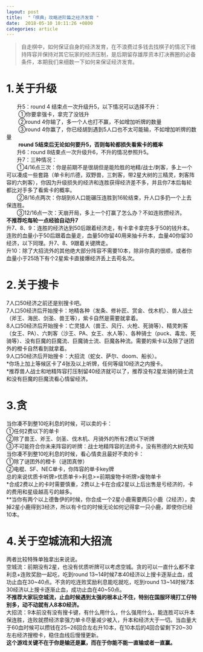 ```yaml
---
layout: post
title:  "「棋典」攻略进阶篇之经济发育 "
date:  2018-05-10 10:11:26 +0800
categories: article
---
```

> 自走棋中，如何保证自身的经济发育，在不浪费过多钱去找棋子的情况下维持阵容并保持对其它玩家的经济压制，是后期留存雄厚资本打决赛圈的必备条件，本期我们来细数一下如何来保证经济发育。  

#  1.关于升级  
&emsp;&emsp;升5：round 4 结束点一次升级升5，以下情况可以选择不升：  
&emsp;&emsp;        ①你要拿强卡，拿完了没钱升  
&emsp;&emsp;        ②round 4你输了，多一个人也打不赢，不如增加听牌的数量  
&emsp;&emsp;        ③round 4你赢了，你已经胡到遇到5人口也不太可能输，不如增加听牌的数量  
&emsp;&emsp;  **round 5结束后无论如何要升5，否则每轮都损失看紫卡的概率**     
&emsp;&emsp;升6：round 8结束点一次升级升6，不升的情况参照升5。  
&emsp;&emsp;升7：三种情况：  
&emsp;&emsp;①4/16点三次：你是前期不是很胡但是能险胜的地精/战士/刺客，多上一个可以凑成一些套路（单卡利爪德，双野兽，三刺客，带2星大树的三精灵，刺客阵容的六刺客），你因为升级损失的经济和连胜获得经济差不多，并且你7本后每轮都比对手多了看紫卡的概率。  
&emsp;&emsp;②8/16点两次：你胡到6人口能碾压连胜到16轮结束，升人口多扔一个上去保连胜。  
&emsp;&emsp;③12/16点一次：天崩开局，多上一个打赢了怎么办？不如连败攒经济。  
   **不推荐吃每轮一点经验自动升7**  
   升7、8、9：连胜的经济达到50后跟着经济走，有卡拿卡拿完多于50的钱升本。连败的血量小于50后跟着血量走，血量50你留40用来抽卡升本，血量40你留30经济，以下同理。升7、8、9跟着关键牌走。  
   升10：除了大招流外的其他绝大部分阵容不需要10本，除非你真的很顺，或者你血量小于25场下有个2星紫卡直接爆经济丢上去苟名次。  

#  2.关于搜卡  
7人口50经济之前还是别搜卡吧。  
   7人口50经济后开始搜卡：地精各种（发条、修补匠、赏金、伐木机）、兽人战士（斧王、海民、剑圣、兽王等），紫卡自然是需要就拿着。  
   8人口50经济后开始搜卡：亡灵猎人（兽王、风行、火枪、死骑等）、精灵刺客（女王、PA）、六刺客（沙王、PA、女王、水人等）、各种骑士（puck、毒龙、死骑等）、没有巨魔的巨魔流、巨魔骑士流、巨魔各种流。需要的紫卡以及除了谜团外的橙卡自然看到就拿着。  
   9人口50经济后开始搜卡：大招流（蛇女、萨尔、doom、船长）。  
   *你场上加上等候区卡了4张及以上听牌，任何等级10经济之内搜卡。  
   *推荐兽人战士和地精阵容打压制留40经济就可以了，推荐没有2星龙骑的骑士流和没有巨魔的巨魔流看心情留经济。  

#  3.贪  
当你凑不到整10吃利息的时候，可以卖的卡：  
   ①任何2费以下的单卡  
   ②除了兽王、斧王、剑圣、伐木机、月骑外的所有2费以下听牌  
   ③不可能符合你未来阵容的听牌：战士地精阵容的法师卡，没有熊德的大树先知  
   当你凑不到整10吃利息的时候，看心情卖且最好不卖的卡：  
   ①除了谜团外的橙卡（谜团真惨）  
   ②电棍、SF、NEC单卡，你阵容的单卡key牌  
   总的来说优质卡听牌>优质单卡>利息>=前期废物卡听牌>废物单卡  
   *合成2费以上的卡时需要慎重，2费以上卡在合成2星以上后出售是亏经济的，卡的费用和星级越高亏的越多。  
   **当你有两个以上德鲁伊的时候，你合成一个2星小鹿需要两只小鹿（2经济），卖掉2星小鹿得到3经济，所以有卡位的时候无论如何记得拿一只小鹿，即使你已经10本。  

#  4.关于空城流和大招流  
两者比较特殊单独拿出来说说。  
   空城流：前期没有2星，也没有优质听牌可以考虑空城。贪的可以一直什么都不拿利息+连败奖励一起吃，吃到round 13~14时候7本40经济以上搜卡逐渐止血，成功止血在30~40点。不贪的吃连败奖励利息能吃就吃，吃到round 13~14时候7本30经济以上搜卡逐渐止血，成功止血在40~50点。  
   **不推荐大家玩空城流，止血时候遇到太强的根本止不住，特别在国服环境打工仔特别多，动不动就有人8本0经济。**  
   大招流：9本前没有没有搜卡键，有什么用什么，什么强用什么，能连胜可以升本保连胜，连败就攒经济拿强力单卡尽量减少被入，升本和经济大于一切。当血量大于60血时候可以攒钱在25~26回合左右升10本，在10本后的4回合留剩下20~30左右经济搜橙卡，稳住血线后慢慢更新。  
**这个游戏关键不在于你是输还是赢，而在于你能不能一直输或者一直赢。**

